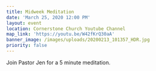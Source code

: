 ```yaml
---
title: Midweek Meditation
date: 'March 25, 2020 12:00 PM'
layout: event
location: Cornerstone Church Youtube Channel
map_link: 'https://youtu.be/W42fKrQ30aA'
banner_image: /images/uploads/20200213_101357_HDR.jpg
priority: false
---
```

Join Pastor Jen for a 5 minute meditation.
